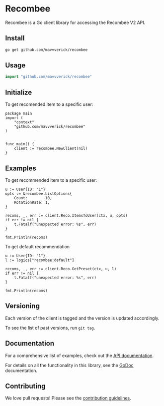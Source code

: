 # Recombee

Recombee is a Go client library for accessing the Recombee V2 API.

## Install
```sh
go get github.com/mavvverick/recombee
```

## Usage

```go
import "github.com/mavvverick/recombee"
```


## Initialize

To get recomended item to a specific user:

```
package main
import (
	"context"
	"github.com/mavvverick/recombee"
)


func main() {
	client := recombee.NewClient(nil)
}
```


## Examples

To get recommended item to a specific user:

```
u := User{ID: "1"}
opts := &recombee.ListOptions{
    Count:        10,
    RotationRate: 1,
}

recoms, _, err := client.Reco.ItemsToUser(ctx, u, opts)
if err != nil {
    t.Fatalf("unexpected error: %s", err)
}

fmt.Println(recoms)
```

To get default recommendation

```
u := User{ID: "1"}
l := logics["recombee:default"]

recoms, _, err := client.Reco.GetPreset(ctx, u, l)
if err != nil {
    t.Fatalf("unexpected error: %s", err)
}

fmt.Println(recoms)
```


## Versioning

Each version of the client is tagged and the version is updated accordingly.

To see the list of past versions, run `git tag`.


## Documentation

For a comprehensive list of examples, check out the [API documentation]().

For details on all the functionality in this library, see the [GoDoc]() documentation.


## Contributing

We love pull requests! Please see the [contribution guidelines](CONTRIBUTING.md).
